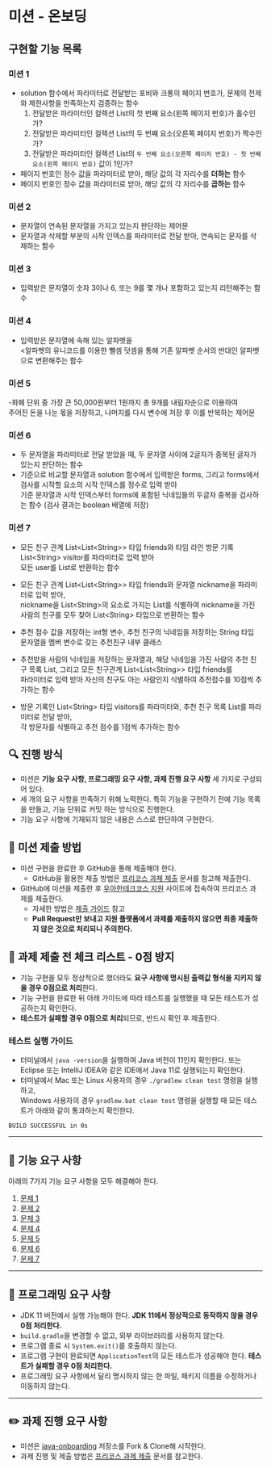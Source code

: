 # 미션 - 온보딩

## 구현할 기능 목록

### 미션 1
- solution 함수에서 파라미터로 전달받는 포비와 크롱의 페이지 번호가, 문제의 전제와 제한사항을 만족하는지 검증하는 함수
    1. 전달받은 파라미터인 컬렉션 List의 첫 번째 요소(왼쪽 페이지 번호)가 홀수인가?
    2. 전달받은 파라미터인 컬렉션 List의 두 번째 요소(오른쪽 페이지 번호)가 짝수인가?
    3. 전달받은 파라미터인 컬렉션 List의 `두 번째 요소(오른쪽 페이지 번호) - 첫 번째 요소(왼쪽 페이지 번호)` 값이 1인가?
- 페이지 번호인 정수 값을 파라미터로 받아, 해당 값의 각 자리수를 **더하는** 함수
- 페이지 번호인 정수 값을 파라미터로 받아, 해당 값의 각 자리수를 **곱하는** 함수

### 미션 2
- 문자열이 연속된 문자열을 가지고 있는지 판단하는 제어문
- 문자열과 삭제할 부분의 시작 인덱스를 파라미터로 전달 받아, 연속되는 문자를 삭제하는 함수

### 미션 3
- 입력받은 문자열이 숫자 3이나 6, 또는 9를 몇 개나 포함하고 있는지 리턴해주는 함수

### 미션 4
- 입력받은 문자열에 속해 있는 알파벳을  
<알파벳의 유니코드를 이용한 뺄셈 덧셈을 통해 기존 알파벳 순서의 반대인 알파벳으로 변환해주는 함수

### 미션 5
-화폐 단위 중 가장 큰 50,000원부터 1원까지 총 9개를 내림차순으로 이용하여  
주어진 돈을 나눈 몫을 저장하고, 나머지를 다시 변수에 저장 후 이를 반복하는 제어문 

### 미션 6
- 두 문자열을 파라미터로 전달 받았을 때, 두 문자열 사이에 2글자가 중복된 글자가 있는지 판단하는 함수
- 기준으로 비교할 문자열과 solution 함수에서 입력받은 forms, 그리고 forms에서 검사를 시작할 요소의 시작 인덱스를 정수로 입력 받아  
기준 문자열과 시작 인덱스부터 forms에 포함된 닉네임들의 두글자 중복을 검사하는 함수 (검사 결과는 boolean 배열에 저장)

### 미션 7
- 모든 친구 관계 List\<List\<String\>\> 타입 friends와 타임 라인 방문 기록 List\<String\> visitor를 파라미터로 입력 받아  
모든 user를 List로 반환하는 함수


- 모든 친구 관계 List\<List\<String\>\> 타입 friends와 문자열 nickname을 파라미터로 입력 받아,  
nickname을 List\<String\>의 요소로 가지는 List를 식별하여 nickname을 가진 사람의 친구를 모두 찾아 List\<String\> 타입으로 반환하는 함수


- 추천 점수 값을 저장하는 int형 변수, 추천 친구의 닉네임을 저장하는 String 타입 문자열을 멤버 변수로 갖는 추천친구 내부 클래스


- 추천받을 사람의 닉네임을 저장하는 문자열과, 해당 닉네임을 가진 사람의 추천 친구 목록 List, 그리고 모든 친구관계 List\<List\<String\>\> 타입 friends를  
파라미터로 입력 받아 자신의 친구도 아는 사람인지 식별하여 추천점수를 10점씩 추가하는 함수


- 방문 기록인 List\<String\> 타입 visitors를 파라미터와, 추천 친구 목록 List를 파라미터로 전달 받아,  
각 방문자를 식별하고 추천 점수를 1점씩 추가하는 함수

  

## 🔍 진행 방식

- 미션은 **기능 요구 사항, 프로그래밍 요구 사항, 과제 진행 요구 사항** 세 가지로 구성되어 있다.
- 세 개의 요구 사항을 만족하기 위해 노력한다. 특히 기능을 구현하기 전에 기능 목록을 만들고, 기능 단위로 커밋 하는 방식으로 진행한다.
- 기능 요구 사항에 기재되지 않은 내용은 스스로 판단하여 구현한다.

## 📮 미션 제출 방법

- 미션 구현을 완료한 후 GitHub을 통해 제출해야 한다.
    - GitHub을 활용한 제출 방법은 [프리코스 과제 제출](https://github.com/woowacourse/woowacourse-docs/tree/master/precourse) 문서를 참고해
      제출한다.
- GitHub에 미션을 제출한 후 [우아한테크코스 지원](https://apply.techcourse.co.kr) 사이트에 접속하여 프리코스 과제를 제출한다.
    - 자세한 방법은 [제출 가이드](https://github.com/woowacourse/woowacourse-docs/tree/master/precourse#제출-가이드) 참고
    - **Pull Request만 보내고 지원 플랫폼에서 과제를 제출하지 않으면 최종 제출하지 않은 것으로 처리되니 주의한다.**

## 🚨 과제 제출 전 체크 리스트 - 0점 방지

- 기능 구현을 모두 정상적으로 했더라도 **요구 사항에 명시된 출력값 형식을 지키지 않을 경우 0점으로 처리**한다.
- 기능 구현을 완료한 뒤 아래 가이드에 따라 테스트를 실행했을 때 모든 테스트가 성공하는지 확인한다.
- **테스트가 실패할 경우 0점으로 처리**되므로, 반드시 확인 후 제출한다.

### 테스트 실행 가이드

- 터미널에서 `java -version`을 실행하여 Java 버전이 11인지 확인한다. 또는 Eclipse 또는 IntelliJ IDEA와 같은 IDE에서 Java 11로 실행되는지 확인한다.
- 터미널에서 Mac 또는 Linux 사용자의 경우 `./gradlew clean test` 명령을 실행하고,   
  Windows 사용자의 경우  `gradlew.bat clean test` 명령을 실행할 때 모든 테스트가 아래와 같이 통과하는지 확인한다.

```
BUILD SUCCESSFUL in 0s
```

---

## 🚀 기능 요구 사항
아래의 7가지 기능 요구 사항을 모두 해결해야 한다.

1. [문제 1](./docs/PROBLEM1.md)
2. [문제 2](./docs/PROBLEM2.md)
3. [문제 3](./docs/PROBLEM3.md)
4. [문제 4](./docs/PROBLEM4.md)
5. [문제 5](./docs/PROBLEM5.md)
6. [문제 6](./docs/PROBLEM6.md)
7. [문제 7](./docs/PROBLEM7.md)

---

## 🎯 프로그래밍 요구 사항

- JDK 11 버전에서 실행 가능해야 한다. **JDK 11에서 정상적으로 동작하지 않을 경우 0점 처리한다.**
- `build.gradle`을 변경할 수 없고, 외부 라이브러리를 사용하지 않는다.
- 프로그램 종료 시 `System.exit()`를 호출하지 않는다.
- 프로그램 구현이 완료되면 `ApplicationTest`의 모든 테스트가 성공해야 한다. **테스트가 실패할 경우 0점 처리한다.**
- 프로그래밍 요구 사항에서 달리 명시하지 않는 한 파일, 패키지 이름을 수정하거나 이동하지 않는다.

---

## ✏️ 과제 진행 요구 사항

- 미션은 [java-onboarding](https://github.com/woowacourse-precourse/java-onboarding) 저장소를 Fork & Clone해 시작한다.
- 과제 진행 및 제출 방법은 [프리코스 과제 제출](https://github.com/woowacourse/woowacourse-docs/tree/master/precourse) 문서를 참고한다.

